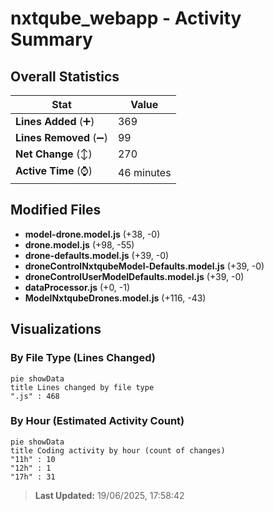 # nxtqube_webapp - Activity Summary 

## Overall Statistics

| Stat                   | Value                                                             |
| ---------------------- | ----------------------------------------------------------------- |
| **Lines Added** (➕)   | 369                                          |
| **Lines Removed** (➖) | 99                                        |
| **Net Change** (↕)    | 270                |
| **Active Time** (⌚)   | 46 minutes |


## Modified Files
- **model-drone.model.js** (+38, -0)
- **drone.model.js** (+98, -55)
- **drone-defaults.model.js** (+39, -0)
- **droneControlNxtqubeModel-Defaults.model.js** (+39, -0)
- **droneControlUserModelDefaults.model.js** (+39, -0)
- **dataProcessor.js** (+0, -1)
- **ModelNxtqubeDrones.model.js** (+116, -43)

## Visualizations

### By File Type (Lines Changed)

```mermaid
pie showData
title Lines changed by file type
".js" : 468
```

### By Hour (Estimated Activity Count)

```mermaid
pie showData
title Coding activity by hour (count of changes)
"11h" : 10
"12h" : 1
"17h" : 31
```


> **Last Updated:** 19/06/2025, 17:58:42